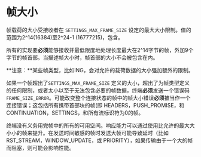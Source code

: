# 帧大小

帧载荷的大小受接收者在 `SETTINGS_MAX_FRAME_SIZE` 设定的最大大小限制。值的范围为2^14(16384)至2^24-1 (16777215)，包含。

所有的实现要**必须**能够接收并最低限度地处理长度最大在2^14字节的帧，外加9个字节的帧首部。当描述帧大小时，帧首部的大小不会被包含在内。

**注意：**某些帧类型，比如ING，会对允许的载荷数据的大小强加额外的限制。

如果一个帧超出了`SETTINGS_MAX_FRAME_SIZE` 定义的大小，超出了为帧类型定义的任何限制，或者太小以至于无法包含必要的帧数据，终端**必须**发送一个错误码 `FRAME_SIZE_ERROR`。可能改变整个连接状态的帧中的帧大小错误**必须**被当作一个连接错误；这包括所有携带首部块的帧(即 HEADERS，PUSH_PROMISE，和CONTINUATION，SETTINGS，和所有流标识符为0的帧。

终端没有义务用完帧中的所有的可用空间。响应能力可以通过使用比允许的最大大小小的帧来提升。在发送时间敏感的帧时发送大帧可能导致延时（比如 RST_STREAM，WINDOW_UPDATE，或 PRIORITY），如果传输由于一个大的帧而阻塞，则可能会影响性能。
